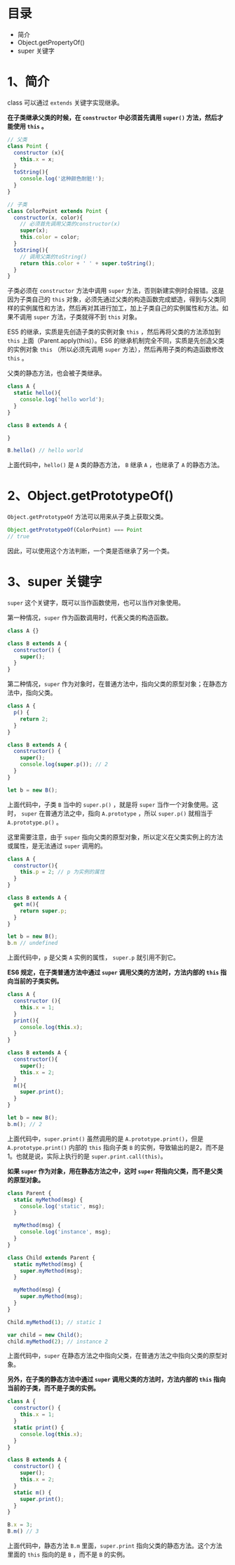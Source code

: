 # 目录

- 简介
- Object.getPropertyOf()
- super 关键字

# 1、简介

class 可以通过 `extends` 关键字实现继承。

**在子类继承父类的时候，在 `constructor` 中必须首先调用 `super()` 方法，然后才能使用 `this` 。**

```js
// 父类
class Point {
  constructor (x){
    this.x = x;
  }
  toString(){
    console.log('这种颜色耐脏!');
  }
}

// 子类
class ColorPoint extends Point {
  constructor(x, color){
    // 必须首先调用父类的constructor(x)
    super(x);
    this.color = color;
  }
  toString(){
    // 调用父类的toString()
    return this.color + ' ' + super.toString();
  }
}
```

子类必须在 `constructor` 方法中调用 `super` 方法，否则新建实例时会报错。这是因为子类自己的 `this` 对象，必须先通过父类的构造函数完成塑造，得到与父类同样的实例属性和方法，然后再对其进行加工，加上子类自己的实例属性和方法。如果不调用 `super` 方法，子类就得不到 `this` 对象。

ES5 的继承，实质是先创造子类的实例对象 `this` ，然后再将父类的方法添加到 `this` 上面（Parent.apply(this)）。ES6 的继承机制完全不同，实质是先创造父类的实例对象 `this` （所以必须先调用 `super` 方法），然后再用子类的构造函数修改 `this` 。

父类的静态方法，也会被子类继承。

```js
class A {
  static hello(){
    console.log('hello world');
  }
}

class B extends A {

}

B.hello() // hello world
```

上面代码中，`hello()` 是 `A` 类的静态方法， `B` 继承 `A` ，也继承了 `A` 的静态方法。

# 2、Object.getPrototypeOf()

`Object.getPrototypeOf` 方法可以用来从子类上获取父类。

```js
Object.getPrototypeOf(ColorPoint) === Point
// true
```

因此，可以使用这个方法判断，一个类是否继承了另一个类。

# 3、super 关键字

`super` 这个关键字，既可以当作函数使用，也可以当作对象使用。

第一种情况，`super` 作为函数调用时，代表父类的构造函数。

```js
class A {}

class B extends A {
  constructor() {
    super();
  }
}
```

第二种情况，`super` 作为对象时，在普通方法中，指向父类的原型对象；在静态方法中，指向父类。

```js
class A {
  p() {
    return 2;
  }
}

class B extends A {
  constructor() {
    super();
    console.log(super.p()); // 2
  }
}

let b = new B();
```

上面代码中，子类 `B` 当中的 `super.p()` ，就是将 `super` 当作一个对象使用。这时， `super` 在普通方法之中，指向 `A.prototype` ，所以 `super.p()` 就相当于 `A.prototype.p()` 。

这里需要注意，由于 `super` 指向父类的原型对象，所以定义在父类实例上的方法或属性，是无法通过 `super` 调用的。

```js
class A {
  constructor(){
    this.p = 2; // p 为实例的属性
  }
}

class B extends A {
  get m(){
    return super.p;
  }
}

let b = new B();
b.m // undefined
```

上面代码中，`p` 是父类 `A` 实例的属性， `super.p` 就引用不到它。

**ES6 规定，在子类普通方法中通过 `super` 调用父类的方法时，方法内部的 `this` 指向当前的子类实例。**

```js
class A {
  constructor (){
    this.x = 1;
  }
  print(){
    console.log(this.x);
  }
}

class B extends A {
  constructor(){
    super();
    this.x = 2;
  }
  m(){
    super.print();
  }
}

let b = new B();
b.m(); // 2
```

上面代码中，`super.print()` 虽然调用的是 `A.prototype.print()`，但是 `A.prototype.print()` 内部的 `this` 指向子类 `B` 的实例，导致输出的是2，而不是1。也就是说，实际上执行的是 `super.print.call(this)`。

**如果 `super` 作为对象，用在静态方法之中，这时 `super` 将指向父类，而不是父类的原型对象。**

```js
class Parent {
  static myMethod(msg) {
    console.log('static', msg);
  }

  myMethod(msg) {
    console.log('instance', msg);
  }
}

class Child extends Parent {
  static myMethod(msg) {
    super.myMethod(msg);
  }

  myMethod(msg) {
    super.myMethod(msg);
  }
}

Child.myMethod(1); // static 1

var child = new Child();
child.myMethod(2); // instance 2
```

上面代码中，`super` 在静态方法之中指向父类，在普通方法之中指向父类的原型对象。

**另外，在子类的静态方法中通过 `super` 调用父类的方法时，方法内部的 `this` 指向当前的子类，而不是子类的实例。**

```js
class A {
  constructor() {
    this.x = 1;
  }
  static print() {
    console.log(this.x);
  }
}

class B extends A {
  constructor() {
    super();
    this.x = 2;
  }
  static m() {
    super.print();
  }
}

B.x = 3;
B.m() // 3
```

上面代码中，静态方法 `B.m` 里面，`super.print` 指向父类的静态方法。这个方法里面的 `this` 指向的是 `B` ，而不是 `B` 的实例。
